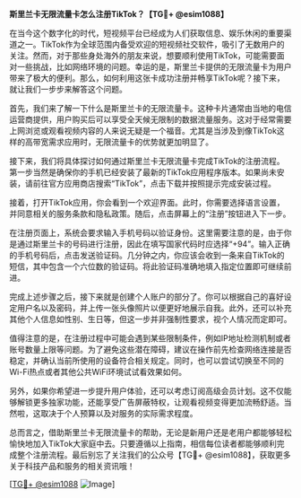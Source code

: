 **斯里兰卡无限流量卡怎么注册TikTok？【TG💪+ @esim1088】**

在当今这个数字化的时代，短视频平台已经成为人们获取信息、娱乐休闲的重要渠道之一。TikTok作为全球范围内备受欢迎的短视频社交软件，吸引了无数用户的关注。然而，对于那些身处海外的朋友来说，想要顺利使用TikTok，可能需要面对一些挑战，比如网络环境的问题。幸运的是，斯里兰卡提供的无限流量卡为用户带来了极大的便利。那么，如何利用这张卡成功注册并畅享TikTok呢？接下来，就让我们一步步来解答这个问题。

首先，我们来了解一下什么是斯里兰卡的无限流量卡。这种卡片通常由当地的电信运营商提供，用户购买后可以享受全天候无限制的数据流量服务。这对于经常需要上网浏览或观看视频内容的人来说无疑是一个福音。尤其是当涉及到像TikTok这样的高带宽需求应用时，无限流量卡的优势就更加明显了。

接下来，我们将具体探讨如何通过斯里兰卡无限流量卡完成TikTok的注册流程。第一步当然是确保你的手机已经安装了最新的TikTok应用程序版本。如果尚未安装，请前往官方应用商店搜索“TikTok”，点击下载并按照提示完成安装过程。

接着，打开TikTok应用，你会看到一个欢迎界面。此时，你需要选择语言设置，并同意相关的服务条款和隐私政策。随后，点击屏幕上的“注册”按钮进入下一步。

在注册页面上，系统会要求输入手机号码以验证身份。这里需要注意的是，由于你是通过斯里兰卡的号码进行注册，因此在填写国家代码时应选择“+94”。输入正确的手机号码后，点击发送验证码。几分钟之内，你应该会收到一条来自TikTok的短信，其中包含一个六位数的验证码。将此验证码准确地填入指定位置即可继续前进。

完成上述步骤之后，接下来就是创建个人账户的部分了。你可以根据自己的喜好设定用户名以及密码，并上传一张头像照片以便更好地展示自我。此外，还可以补充其他个人信息如性别、生日等，但这一步并非强制性要求，视个人情况而定即可。

值得注意的是，在注册过程中可能会遇到某些限制条件，例如IP地址检测机制或者账号数量上限等问题。为了避免这些潜在障碍，建议在操作前先检查网络连接是否稳定，并确认当前所使用的设备符合相关规定。同时，也可以尝试切换至不同的Wi-Fi热点或者其他公共WiFi环境试试看效果如何。

另外，如果你希望进一步提升用户体验，还可以考虑订阅高级会员计划。这不仅能够解锁更多独家功能，还能享受广告屏蔽特权，让观看视频变得更加流畅舒适。当然啦，这取决于个人预算以及对服务的实际需求程度。

总而言之，借助斯里兰卡无限流量卡的帮助，无论是新用户还是老用户都能够轻松愉快地加入TikTok大家庭中去。只要遵循以上指南，相信每位读者都能够顺利完成整个注册流程。最后别忘了关注我们的公众号【TG💪+ @esim1088】，获取更多关于科技产品和服务的相关资讯哦！

[[TG💪+ @esim1088](https://t.me/s/esim1088) ![Image](https://i.postimg.cc/4NQfJmqS/Snipaste-2025-05-13-00-14-12.png)]